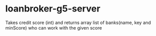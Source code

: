 # loanbroker-g5-server
Takes credit score (int) 
and returns array list of banks(name, key and minScore) who can work with the given score
